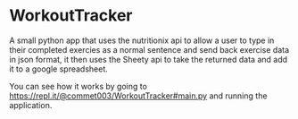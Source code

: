 # WorkoutTracker
 
A small python app that uses the nutritionix api to allow a user to type in their completed exercies as a normal sentence and send back exercise data in json format, it then uses the Sheety api to take the returned data and add it to a google spreadsheet. 

You can see how it works by going to https://repl.it/@commet003/WorkoutTracker#main.py and running the application.

